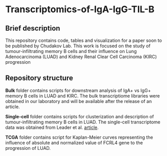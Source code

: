 # Transcriptomics-of-IgA-IgG-TIL-B

## Brief description
This repository contains code, tables and visualization for a paper soon to be published by Chudakov Lab. This work is focused on the study of tumour-infiltrating memory B cells and their influence on Lung Adenocarcinoma (LUAD) and Kidney Renal Clear Cell Carcinoma (KIRC) progression

## Repository structure
**Bulk** folder contains scripts for downstream analysis of IgA+ vs IgG+ memory B cells in LUAD and KIRC. The bulk transcriptiome libraries were obtained in our laboratory and will be available after the release of an article. 

**Single-cell** folder contains scripts for clusterization and description of tumour-infiltrating memory B cells in LUAD. The single-cell transcriptome data was obtained from Leader et al. [article](https://github.com/effiken/Leader_et_al).

**TCGA** folder contains script for Kaplan-Meier curves representing the influence of absolute and normalized value of FCRL4 gene to the progression of LUAD. 
